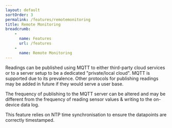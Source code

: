 ```yaml
---
layout: default
sortOrder: 3
permalink: /features/remotemonitoring
title: Remote Monitoring
breadcrumb:
    - 
      name: Features
      url: /features
    - 
      name: Remote Monitoring    
---
```


Readings can be published using MQTT to either third-party cloud services or to a server setup to be a dedicated "private/local cloud". MQTT is supported due to its prevalence. Other protocols for publishing readings may be added in future if they would serve a user base.

The frequency of publishing to the MQTT server can be altered and may be different from the frequency of reading sensor values & writing to the on-device data log.

This feature relies on NTP time synchronisation to ensure the datapoints are correctly timestamped.